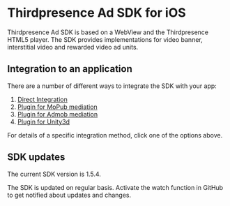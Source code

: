 # Thirdpresence Ad SDK for iOS

Thirdpresence Ad SDK is based on a WebView and the Thirdpresence HTML5 player. The SDK provides implementations for video banner, interstitial video and rewarded video ad units. 

## Integration to an application

There are a number of different ways to integrate the SDK with your app:

1. [Direct Integration](ThirdpresenceAdSDK#thirdpresence-ad-sdk-for-ios)
2. [Plugin for MoPub mediation](ThirdpresenceMopubMediation#thirdpresence-ad-sdk-for-ios---mopub-mediation)
3. [Plugin for Admob mediation](ThirdpresenceAdmobMediation#thirdpresence-ad-sdk-for-ios---admob-mediation)
4. [Plugin for Unity3d](ThirdpresenceUnityPlugin#thirdpresence-ad-sdk-for-ios---unity-plugin)

For details of a specific integration method, click one of the options above.

## SDK updates

The current SDK version is 1.5.4.

The SDK is updated on regular basis. Activate the watch function in GitHub to get notified about updates and changes. 
